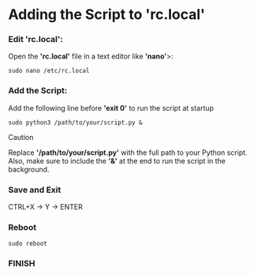 # Adding the Script to **'rc.local'**

### Edit **'rc.local'**:
Open the **'rc.local'** file in a text editor like **'nano'**>:
```
sudo nano /etc/rc.local
```

### Add the Script:
Add the following line before **'exit 0'** to run the script at startup
```
sudo python3 /path/to/your/script.py &
```
> [!CAUTION]
> Replace **'/path/to/your/script.py'** with the full path to your Python script. Also, make sure to include the **'&'** at the end to run the script in the background.

### Save and Exit
CTRL+X -> Y -> ENTER

### Reboot
```
sudo reboot
```

### FINISH
